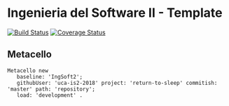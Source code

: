# Ingenieria del Software II - Template

[![Build Status](https://travis-ci.org/uca-is2-2018/return-to-sleep.svg?branch=master)](https://travis-ci.org/uca-is2-2018/return-to-sleep)
[![Coverage Status](https://coveralls.io/repos/github/uca-is2-2018/return-to-sleep/badge.svg?branch=master)](https://coveralls.io/github/uca-is2-2018/return-to-sleep?branch=master)

## Metacello

```smalltalk
Metacello new
   baseline: 'IngSoft2';
   githubUser: 'uca-is2-2018' project: 'return-to-sleep' commitish: 'master' path: 'repository';
   load: 'development' .
```
